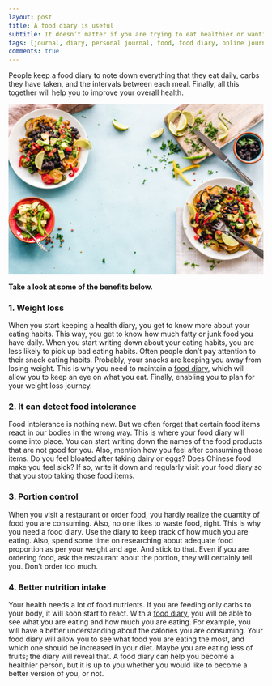```yaml
---
layout: post
title: A food diary is useful
subtitle: It doesn’t matter if you are trying to eat healthier or wanting to lose weight, with the help of a food journal you can bring in positive changes in your life.
tags: [journal, diary, personal journal, food, food diary, online journal, online diary, writing, writing community]
comments: true
---
```


People keep a food diary to note down everything that they eat daily, carbs they have taken, and the intervals between each meal. Finally, all this together will help you to improve 
your overall health.

![A food diary is useful](/img/post/a-food-diary-is-useful.jpg)

<b>Take a look at some of the benefits below.</b>

<h3>1. Weight loss</h3>
When you start keeping a health diary, you get to know more about your eating habits. This way, you get to know how much fatty or junk food you have daily. When you start writing down about your eating habits, you are less likely to pick up bad eating habits. Often people don’t pay attention to their snack eating habits. Probably, your snacks are keeping you away from losing weight. This is why you need to maintain a <a href="https://www.goodnightjournal.com/diary/food-diary" alt="Food diary">food diary</a>, which will allow you to keep an eye on what you eat. Finally, enabling you to plan for your weight loss journey.

<h3>2. It can detect food intolerance</h3>
Food intolerance is nothing new. But we often forget that certain food items react in our bodies in the wrong way. This is where your food diary will come into place. You can start writing down the names of the food products that are not good for you. Also, mention how you feel after consuming those items. Do you feel bloated after taking dairy or eggs? Does Chinese food make you feel sick? If so, write it down and regularly visit your food diary so that you stop taking those food items.

<h3>3. Portion control</h3>
When you visit a restaurant or order food, you hardly realize the quantity of food you are consuming. Also, no one likes to waste food, right. This is why you need a food diary. Use the diary to keep track of how much you are eating. Also, spend some time on researching about adequate food proportion as per your weight and age. And stick to that. Even if you are ordering food, ask the restaurant about the portion, they will certainly tell you. Don’t order too much.

<h3>4. Better nutrition intake</h3>
Your health needs a lot of food nutrients. If you are feeding only carbs to your body, it will soon start to react. With a <a href="https://www.goodnightjournal.com/diary/food-diary" alt="Food diary">food diary</a>, you will be able to see what you are eating and how much you are eating. For example, you will have a better understanding about the calories you are consuming. Your food diary will allow you to see what food you are eating the most, and which one should be increased in your diet. Maybe you are eating less of fruits; the diary will reveal that.
A food diary can help you become a healthier person, but it is up to you whether you would like to become a better version of you, or not.